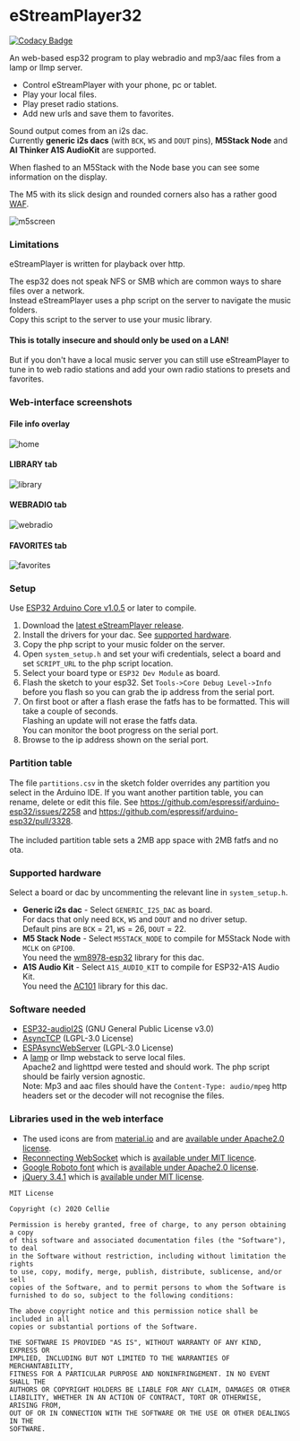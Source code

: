 #  eStreamPlayer32

[![Codacy Badge](https://api.codacy.com/project/badge/Grade/09914153dbf84e17bd03149ed945e79c)](https://app.codacy.com/gh/CelliesProjects/eStreamPlayer32?utm_source=github.com&utm_medium=referral&utm_content=CelliesProjects/eStreamPlayer32&utm_campaign=Badge_Grade)

An web-based esp32 program to play webradio and mp3/aac files from a lamp or llmp server.

-  Control eStreamPlayer with your phone, pc or tablet.
-  Play your local files.
-  Play preset radio stations.
-  Add new urls and save them to favorites.

Sound output comes from an i2s dac.<br>Currently <b>generic i2s dacs</b> (with `BCK`, `WS` and `DOUT` pins), <b>M5Stack Node</b> and <b>AI Thinker A1S AudioKit</b> are supported.

When flashed to an M5Stack with the Node base you can see some information on the display.

The M5 with its slick design and rounded corners also has a rather good [WAF](https://en.wikipedia.org/wiki/Wife_acceptance_factor).

![m5screen](https://user-images.githubusercontent.com/24290108/104571384-4e3fa400-5653-11eb-96ae-2202fb19acbf.png)

###  Limitations

eStreamPlayer is written for playback over http.

The esp32 does not speak NFS or SMB which are common ways to share files over a network.
<br>Instead eStreamPlayer uses a php script on the server to navigate the music folders. 
<br>Copy this script to the server to use your music library.

#### This is totally insecure and should only be used on a LAN! 

But if you don't have a local music server you can still use eStreamPlayer to tune in to web radio stations and add your own radio stations to presets and favorites.

###  Web-interface screenshots

#### File info overlay

![home](img/overlay.png)

#### LIBRARY tab

![library](img/library.png)

#### WEBRADIO tab

![webradio](img/webradio.png)

#### FAVORITES tab

![favorites](img/favorites.png)

### Setup

Use [ESP32 Arduino Core v1.0.5](https://github.com/espressif/arduino-esp32/releases/tag/1.0.5) or later to compile.

1.  Download the [latest eStreamPlayer release](https://github.com/CelliesProjects/eStreamPlayer32/releases/latest).
2.  Install the drivers for your dac. See [supported hardware](#supported-hardware).
3.  Copy the php script to your music folder on the server.
4.  Open `system_setup.h` and set your wifi credentials, select a board and set `SCRIPT_URL` to the php script location.
5.  Select your board type or `ESP32 Dev Module` as board.
6.  Flash the sketch to your esp32. Set `Tools->Core Debug Level->Info` before you flash so you can grab the ip address from the serial port.
7.  On first boot or after a flash erase the fatfs has to be formatted. This will take a couple of seconds.
<br>Flashing an update will not erase the fatfs data.
<br>You can monitor the boot progress on the serial port.
8.  Browse to the ip address shown on the serial port.

### Partition table
The file `partitions.csv` in the sketch folder overrides any partition you select in the Arduino IDE. If you want another partition table, you can rename, delete or edit this file. See https://github.com/espressif/arduino-esp32/issues/2258 and https://github.com/espressif/arduino-esp32/pull/3328.  
<br>The included partition table sets a 2MB app space with 2MB fatfs and no ota.

### Supported hardware

Select a board or dac by uncommenting the relevant line in `system_setup.h`.

-  <b>Generic i2s dac</b> - Select `GENERIC_I2S_DAC` as board.<br>For dacs that only need `BCK`, `WS` and `DOUT` and no driver setup.<br>Default pins are `BCK` = 21, `WS` = 26, `DOUT` = 22.
-  <b>M5 Stack Node</b> - Select `M5STACK_NODE` to compile for M5Stack Node with `MCLK` on `GPIO0`.<br>You need the [wm8978-esp32](https://github.com/CelliesProjects/wm8978-esp32) library for this dac.
-  <b>A1S Audio Kit</b> - Select `A1S_AUDIO_KIT` to compile for ESP32-A1S Audio Kit.<br>You need the [AC101](https://github.com/Yveaux/AC101) library for this dac.

### Software needed

-  [ESP32-audioI2S](https://github.com/schreibfaul1/ESP32-audioI2S) (GNU General Public License v3.0)
-  [AsyncTCP](https://github.com/me-no-dev/AsyncTCP) (LGPL-3.0 License)
-  [ESPAsyncWebServer](https://github.com/me-no-dev/ESPAsyncWebServer) (LGPL-3.0 License)
-  A [lamp](https://en.wikipedia.org/wiki/LAMP_%28software_bundle%29) or llmp webstack to serve local files.
<br>Apache2 and lighttpd were tested and should work. The php script should be fairly version agnostic.
<br>Note: Mp3 and aac files should have the `Content-Type: audio/mpeg` http headers set or the decoder will not recognise the files.

### Libraries used in the web interface

-  The used icons are from [material.io](https://material.io/tools/icons/?style=baseline) and are [available under Apache2.0 license](https://www.apache.org/licenses/LICENSE-2.0.html).
-  [Reconnecting WebSocket](https://github.com/joewalnes/reconnecting-websocket) which is [available under MIT licence](https://github.com/joewalnes/reconnecting-websocket/blob/master/LICENSE.txt).
-  [Google Roboto font](https://fonts.google.com/specimen/Roboto) which is [available under Apache2.0 license](https://www.apache.org/licenses/LICENSE-2.0.html).
-  [jQuery 3.4.1](https://code.jquery.com/jquery-3.4.1.js) which is [available under MIT license](https://jquery.org/license/).

````
MIT License

Copyright (c) 2020 Cellie

Permission is hereby granted, free of charge, to any person obtaining a copy
of this software and associated documentation files (the "Software"), to deal
in the Software without restriction, including without limitation the rights
to use, copy, modify, merge, publish, distribute, sublicense, and/or sell
copies of the Software, and to permit persons to whom the Software is
furnished to do so, subject to the following conditions:

The above copyright notice and this permission notice shall be included in all
copies or substantial portions of the Software.

THE SOFTWARE IS PROVIDED "AS IS", WITHOUT WARRANTY OF ANY KIND, EXPRESS OR
IMPLIED, INCLUDING BUT NOT LIMITED TO THE WARRANTIES OF MERCHANTABILITY,
FITNESS FOR A PARTICULAR PURPOSE AND NONINFRINGEMENT. IN NO EVENT SHALL THE
AUTHORS OR COPYRIGHT HOLDERS BE LIABLE FOR ANY CLAIM, DAMAGES OR OTHER
LIABILITY, WHETHER IN AN ACTION OF CONTRACT, TORT OR OTHERWISE, ARISING FROM,
OUT OF OR IN CONNECTION WITH THE SOFTWARE OR THE USE OR OTHER DEALINGS IN THE
SOFTWARE.
````
